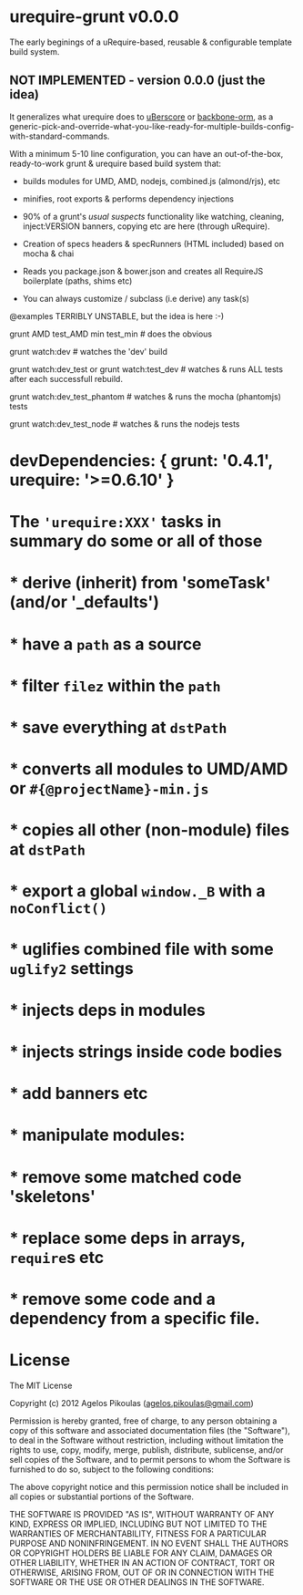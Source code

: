 # urequire-grunt v0.0.0

The early beginings of a uRequire-based, reusable & configurable template build system.

## NOT IMPLEMENTED - version 0.0.0 (just the idea)

It generalizes what urequire does to [uBerscore](https://github.com/anodynos/uBerscore/blob/master/Gruntfile.coffee) or [backbone-orm](https://github.com/vidigami/backbone-orm/pull/8#issuecomment-31297449), as a generic-pick-and-override-what-you-like-ready-for-multiple-builds-config-with-standard-commands.

With a minimum 5-10 line configuration, you can have an out-of-the-box, ready-to-work grunt & urequire based build system that:

* builds modules for UMD, AMD, nodejs, combined.js (almond/rjs), etc

* minifies, root exports & performs dependency injections

* 90% of a grunt's *usual suspects* functionality like watching, cleaning, inject:VERSION banners, copying etc are here (through uRequire).

* Creation of specs headers & specRunners (HTML included) based on mocha & chai

* Reads you package.json & bower.json and creates all RequireJS boilerplate (paths, shims etc)

* You can always customize / subclass (i.e derive) any task(s)

@examples TERRIBLY UNSTABLE, but the idea is here :-)

grunt AMD test_AMD min test_min   # does the obvious

grunt watch:dev                   # watches the 'dev' build

grunt watch:dev_test
  or
grunt watch:test_dev              # watches & runs ALL tests after each successfull rebuild.

grunt watch:dev_test_phantom      # watches & runs the mocha (phantomjs) tests

grunt watch:dev_test_node         # watches & runs the nodejs tests

###

# devDependencies: { grunt: '0.4.1', urequire: '>=0.6.10' }

# The `'urequire:XXX'` tasks in summary do some or all of those
#  * derive (inherit) from 'someTask' (and/or '_defaults')
#  * have a `path` as a source
#  * filter `filez` within the `path`
#  * save everything at `dstPath`
#  * converts all modules to UMD/AMD or `#{@projectName}-min.js`
#  * copies all other (non-module) files at `dstPath`
#  * export a global `window._B` with a `noConflict()`
#  * uglifies combined file with some `uglify2` settings
#  * injects deps in modules
#  * injects strings inside code bodies
#  * add banners etc
#  * manipulate modules:
#     * remove some matched code 'skeletons'
#     * replace some deps in arrays, `require`s etc
#     * remove some code and a dependency from a specific file.



# License
The MIT License

Copyright (c) 2012 Agelos Pikoulas (agelos.pikoulas@gmail.com)

Permission is hereby granted, free of charge, to any person
obtaining a copy of this software and associated documentation
files (the "Software"), to deal in the Software without
restriction, including without limitation the rights to use,
copy, modify, merge, publish, distribute, sublicense, and/or sell
copies of the Software, and to permit persons to whom the
Software is furnished to do so, subject to the following
conditions:

The above copyright notice and this permission notice shall be
included in all copies or substantial portions of the Software.

THE SOFTWARE IS PROVIDED "AS IS", WITHOUT WARRANTY OF ANY KIND,
EXPRESS OR IMPLIED, INCLUDING BUT NOT LIMITED TO THE WARRANTIES
OF MERCHANTABILITY, FITNESS FOR A PARTICULAR PURPOSE AND
NONINFRINGEMENT. IN NO EVENT SHALL THE AUTHORS OR COPYRIGHT
HOLDERS BE LIABLE FOR ANY CLAIM, DAMAGES OR OTHER LIABILITY,
WHETHER IN AN ACTION OF CONTRACT, TORT OR OTHERWISE, ARISING
FROM, OUT OF OR IN CONNECTION WITH THE SOFTWARE OR THE USE OR
OTHER DEALINGS IN THE SOFTWARE.
